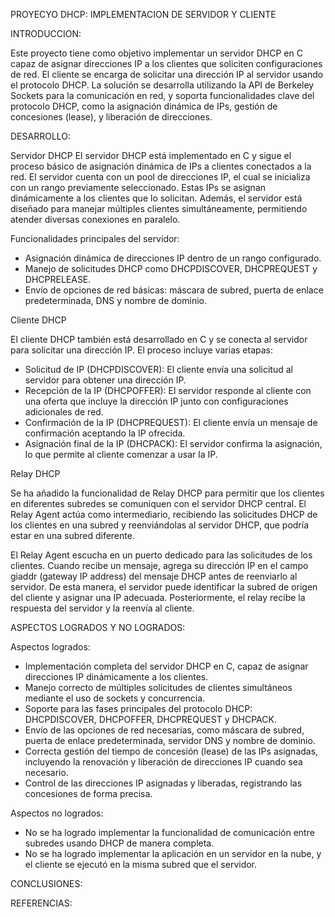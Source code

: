 PROYECYO DHCP: IMPLEMENTACION DE SERVIDOR Y CLIENTE

INTRODUCCION:

Este proyecto tiene como objetivo implementar un servidor DHCP en C capaz de asignar direcciones IP a los clientes que soliciten configuraciones de red. El cliente se encarga de solicitar una dirección IP al servidor usando el protocolo DHCP. La solución se desarrolla utilizando la API de Berkeley Sockets para la comunicación en red, y soporta funcionalidades clave del protocolo DHCP, como la asignación dinámica de IPs, gestión de concesiones (lease), y liberación de direcciones.

DESARROLLO:

Servidor DHCP
El servidor DHCP está implementado en C y sigue el proceso básico de asignación dinámica de IPs a clientes conectados a la red. El servidor cuenta con un pool de direcciones IP, el cual se inicializa con un rango previamente seleccionado. Estas IPs se asignan dinámicamente a los clientes que lo solicitan. Además, el servidor está diseñado para manejar múltiples clientes simultáneamente, permitiendo atender diversas conexiones en paralelo.

Funcionalidades principales del servidor:
- Asignación dinámica de direcciones IP dentro de un rango configurado.
- Manejo de solicitudes DHCP como DHCPDISCOVER, DHCPREQUEST y DHCPRELEASE.
- Envío de opciones de red básicas: máscara de subred, puerta de enlace predeterminada, DNS y nombre de dominio.
  
Cliente DHCP

El cliente DHCP también está desarrollado en C y se conecta al servidor para solicitar una dirección IP. El proceso incluye varias etapas:

- Solicitud de IP (DHCPDISCOVER): El cliente envía una solicitud al servidor para obtener una dirección IP.
- Recepción de la IP (DHCPOFFER): El servidor responde al cliente con una oferta que incluye la dirección IP junto con configuraciones adicionales de red.
- Confirmación de la IP (DHCPREQUEST): El cliente envía un mensaje de confirmación aceptando la IP ofrecida.
- Asignación final de la IP (DHCPACK): El servidor confirma la asignación, lo que permite al cliente comenzar a usar la IP.
  
Relay DHCP

Se ha añadido la funcionalidad de Relay DHCP para permitir que los clientes en diferentes subredes se comuniquen con el servidor DHCP central. El Relay Agent actúa como intermediario, recibiendo las solicitudes DHCP de los clientes en una subred y reenviándolas al servidor DHCP, que podría estar en una subred diferente.

El Relay Agent escucha en un puerto dedicado para las solicitudes de los clientes. Cuando recibe un mensaje, agrega su dirección IP en el campo giaddr (gateway IP address) del mensaje DHCP antes de reenviarlo al servidor. De esta manera, el servidor puede identificar la subred de origen del cliente y asignar una IP adecuada. Posteriormente, el relay recibe la respuesta del servidor y la reenvía al cliente.

ASPECTOS LOGRADOS Y NO LOGRADOS:

Aspectos logrados:

- Implementación completa del servidor DHCP en C, capaz de asignar direcciones IP dinámicamente a los clientes.
- Manejo correcto de múltiples solicitudes de clientes simultáneos mediante el uso de sockets y concurrencia.
- Soporte para las fases principales del protocolo DHCP: DHCPDISCOVER, DHCPOFFER, DHCPREQUEST y DHCPACK.
- Envío de las opciones de red necesarias, como máscara de subred, puerta de enlace predeterminada, servidor DNS y nombre de dominio.
- Correcta gestión del tiempo de concesión (lease) de las IPs asignadas, incluyendo la renovación y liberación de direcciones IP cuando sea necesario.
- Control de las direcciones IP asignadas y liberadas, registrando las concesiones de forma precisa.

Aspectos no logrados:

- No se ha logrado implementar la funcionalidad de comunicación entre subredes usando DHCP de manera completa.
- No se ha logrado implementar la aplicación en un servidor en la nube, y el cliente se ejecutó en la misma subred que el servidor.

CONCLUSIONES:

REFERENCIAS:
